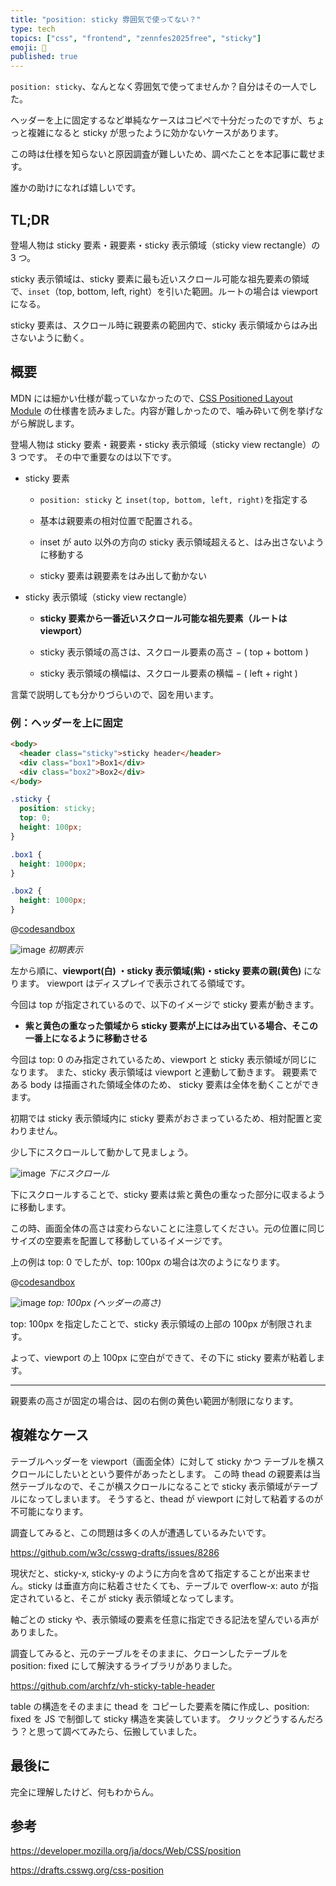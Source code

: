 ```yaml
---
title: "position: sticky 雰囲気で使ってない？"
type: tech
topics: ["css", "frontend", "zennfes2025free", "sticky"]
emoji: 📎
published: true
---
```


`position: sticky`、なんとなく雰囲気で使ってませんか？自分はその一人でした。

ヘッダーを上に固定するなど単純なケースはコピペで十分だったのですが、ちょっと複雑になると sticky が思ったように効かないケースがあります。

この時は仕様を知らないと原因調査が難しいため、調べたことを本記事に載せます。

誰かの助けになれば嬉しいです。

## TL;DR

登場人物は sticky 要素・親要素・sticky 表示領域（sticky view rectangle）の 3 つ。

sticky 表示領域は、sticky 要素に最も近いスクロール可能な祖先要素の領域で、`inset`（top, bottom, left, right）を引いた範囲。ルートの場合は viewport になる。

sticky 要素は、スクロール時に親要素の範囲内で、sticky 表示領域からはみ出さないように動く。

## 概要

MDN には細かい仕様が載っていなかったので、[CSS Positioned Layout Module](https://drafts.csswg.org/css-position/) の仕様書を読みました。内容が難しかったので、噛み砕いて例を挙げながら解説します。

登場人物は sticky 要素・親要素・sticky 表示領域（sticky view rectangle）の 3 つです。
その中で重要なのは以下です。

- sticky 要素

  - `position: sticky` と `inset(top, bottom, left, right)`を指定する

  - 基本は親要素の相対位置で配置される。

  - inset が auto 以外の方向の sticky 表示領域超えると、はみ出さないように移動する

  - sticky 要素は親要素をはみ出して動かない

- sticky 表示領域（sticky view rectangle）

  - **sticky 要素から一番近いスクロール可能な祖先要素（ルートは viewport）**

  - sticky 表示領域の高さは、スクロール要素の高さ − ( top + bottom )

  - sticky 表示領域の横幅は、スクロール要素の横幅 − ( left + right )

言葉で説明しても分かりづらいので、図を用います。

### 例：ヘッダーを上に固定

```html
<body>
  <header class="sticky">sticky header</header>
  <div class="box1">Box1</div>
  <div class="box2">Box2</div>
</body>
```

```css
.sticky {
  position: sticky;
  top: 0;
  height: 100px;
}

.box1 {
  height: 1000px;
}

.box2 {
  height: 1000px;
}
```

@[codesandbox](https://codesandbox.io/embed/tqpt4s)

![image](/images/position-sticky-detail/2952878b-be3c-4135-aa4a-a4eb0c0479c6.png)
_初期表示_

左から順に、**viewport(白) ・sticky 表示領域(紫)・sticky 要素の親(黄色)** になります。
viewport はディスプレイで表示されてる領域です。

今回は top が指定されているので、以下のイメージで sticky 要素が動きます。

- **紫と黄色の重なった領域から sticky 要素が上にはみ出ている場合、そこの一番上になるように移動させる**

今回は top: 0 のみ指定されているため、viewport と sticky 表示領域が同じになります。
また、sticky 表示領域は viewport と連動して動きます。
親要素である body は描画された領域全体のため、 sticky 要素は全体を動くことができます。

初期では sticky 表示領域内に sticky 要素がおさまっているため、相対配置と変わりません。

少し下にスクロールして動かして見ましょう。

![image](/images/position-sticky-detail/5f2023e6-cc94-47aa-b645-83ac38314a0a.png)
_下にスクロール_

下にスクロールすることで、sticky 要素は紫と黄色の重なった部分に収まるように移動します。

この時、画面全体の高さは変わらないことに注意してください。元の位置に同じサイズの空要素を配置して移動しているイメージです。

上の例は top: 0 でしたが、top: 100px の場合は次のようになります。

@[codesandbox](https://codesandbox.io/embed/ttqnd9)

![image](/images/position-sticky-detail/7a65a76b-8cb0-4202-ae6f-b099914ee0f2.png)
_top: 100px (ヘッダーの高さ)_

top: 100px を指定したことで、sticky 表示領域の上部の 100px が制限されます。

よって、viewport の上 100px に空白ができて、その下に sticky 要素が粘着します。

---

親要素の高さが固定の場合は、図の右側の黄色い範囲が制限になります。

## 複雑なケース

テーブルヘッダーを viewport（画面全体）に対して sticky かつ テーブルを横スクロールにしたいとという要件があったとします。
この時 thead の親要素は当然テーブルなので、そこが横スクロールになることで sticky 表示領域がテーブルになってしまいます。
そうすると、thead が viewport に対して粘着するのが不可能になります。

調査してみると、この問題は多くの人が遭遇しているみたいです。

https://github.com/w3c/csswg-drafts/issues/8286

現状だと、sticky-x, sticky-y のように方向を含めて指定することが出来ません。sticky は垂直方向に粘着させたくても、テーブルで overflow-x: auto が指定されていると、そこが sticky 表示領域となってします。

軸ごとの sticky や、表示領域の要素を任意に指定できる記法を望んでいる声がありました。

調査してみると、元のテーブルをそのままに、クローンしたテーブルを position: fixed にして解決するライブラリがありました。

https://github.com/archfz/vh-sticky-table-header

table の構造をそのままに thead を コピーした要素を隣に作成し、position: fixed を JS で制御して sticky 構造を実装しています。
クリックどうするんだろう？と思って調べてみたら、伝搬していました。

## 最後に

完全に理解したけど、何もわからん。

## 参考

https://developer.mozilla.org/ja/docs/Web/CSS/position

https://drafts.csswg.org/css-position
